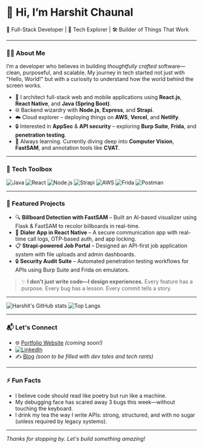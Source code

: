 # 👋 Hi, I’m Harshit Chaunal

🚀 Full-Stack Developer | 🧠 Tech Explorer | 🛠️ Builder of Things That Work

---

### 👨‍💻 About Me

I’m a developer who believes in building *thoughtfully crafted* software—clean, purposeful, and scalable. My journey in tech started not just with "Hello, World!" but with a curiosity to understand how the world behind the screen works.

- 🧩 I architect full-stack web and mobile applications using **React.js**, **React Native**, and **Java (Spring Boot)**.
- 🌐 Backend wizardry with **Node.js**, **Express**, and **Strapi**.
- ☁️ Cloud explorer – deploying things on **AWS**, **Vercel**, and **Netlify**.
- 🔒 Interested in **AppSec** & **API security** – exploring **Burp Suite**, **Frida**, and **penetration testing**.
- 🧠 Always learning. Currently diving deep into **Computer Vision**, **FastSAM**, and annotation tools like **CVAT**.

---

### 🧰 Tech Toolbox

![Java](https://img.shields.io/badge/Java-ED8B00?style=for-the-badge&logo=java&logoColor=white)
![React](https://img.shields.io/badge/React-20232A?style=for-the-badge&logo=react&logoColor=61DAFB)
![Node.js](https://img.shields.io/badge/Node.js-339933?style=for-the-badge&logo=nodedotjs&logoColor=white)
![Strapi](https://img.shields.io/badge/Strapi-2E2E2E?style=for-the-badge&logo=strapi&logoColor=white)
![AWS](https://img.shields.io/badge/AWS-FF9900?style=for-the-badge&logo=amazonaws&logoColor=white)
![Frida](https://img.shields.io/badge/Frida-000000?style=for-the-badge&logo=frida&logoColor=white)
![Postman](https://img.shields.io/badge/Postman-F26B38?style=for-the-badge&logo=postman&logoColor=white)

---

### 📂 Featured Projects

- 🔍 **Billboard Detection with FastSAM** – Built an AI-based visualizer using Flask & FastSAM to recolor billboards in real-time.
- 📱 **Dialer App in React Native** – A secure communication app with real-time call logs, OTP-based auth, and app locking.
- 📋 **Strapi-powered Job Portal** – Designed an API-first job application system with file uploads and admin dashboards.
- 🔒 **Security Audit Suite** – Automated penetration testing workflows for APIs using Burp Suite and Frida on emulators.

> ✨ **I don’t just write code—I design experiences.** Every feature has a purpose. Every bug has a lesson. Every commit tells a story.

---

![Harshit's GitHub stats](https://github-readme-stats.vercel.app/api?username=harshitchaunal321&show_icons=true&theme=radical)
![Top Langs](https://github-readme-stats.vercel.app/api/top-langs/?username=harshitchaunal321&layout=compact&theme=radical)

---

### 📬 Let's Connect

- 🌐 [Portfolio Website](#) *(coming soon!)*
- [![LinkedIn](https://img.shields.io/badge/LinkedIn-Harshit%20Chaunal-blue?style=flat&logo=linkedin)](https://www.linkedin.com/in/harshitchaunal/)
- ✍️ [Blog](#) *(soon to be filled with dev tales and tech rants)*

---

### ⚡ Fun Facts

- I believe code should read like poetry but run like a machine.
- My debugging face has scared away 3 bugs this week—without touching the keyboard.
- I drink my tea the way I write APIs: strong, structured, and with no sugar (unless required by legacy systems).

---

_Thanks for stopping by. Let's build something amazing!_
